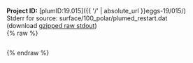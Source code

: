 **Project ID:** [plumID:19.015]({{ '/' | absolute_url }}eggs-19/015/)  
Stderr for source:  surface/100_polar/plumed_restart.dat   
(download [gzipped raw stdout](plumed_restart.dat.plumed.stdout.txt.gz))  
{% raw %}
<pre>
</pre>
{% endraw %}
